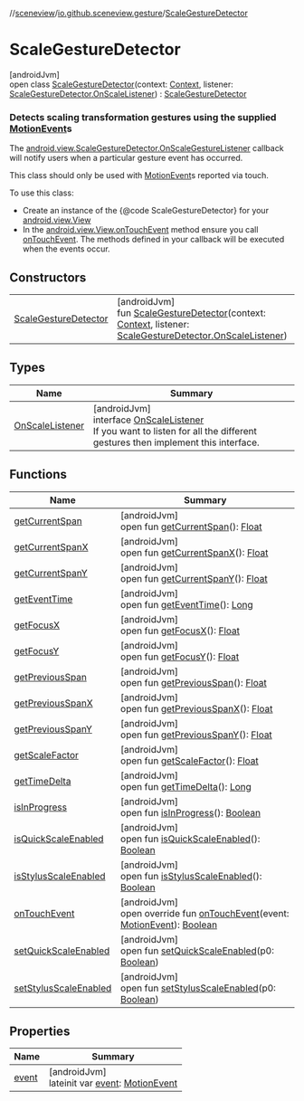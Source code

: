 //[sceneview](../../../index.md)/[io.github.sceneview.gesture](../index.md)/[ScaleGestureDetector](index.md)

# ScaleGestureDetector

[androidJvm]\
open class [ScaleGestureDetector](index.md)(context: [Context](https://developer.android.com/reference/kotlin/android/content/Context.html), listener: [ScaleGestureDetector.OnScaleListener](-on-scale-listener/index.md)) : [ScaleGestureDetector](https://developer.android.com/reference/kotlin/android/view/ScaleGestureDetector.html)

###  Detects scaling transformation gestures using the supplied [MotionEvent](https://developer.android.com/reference/kotlin/android/view/MotionEvent.html)s

The [android.view.ScaleGestureDetector.OnScaleGestureListener](https://developer.android.com/reference/kotlin/android/view/ScaleGestureDetector.OnScaleGestureListener.html) callback will notify users when a particular gesture event has occurred.

This class should only be used with [MotionEvent](https://developer.android.com/reference/kotlin/android/view/MotionEvent.html)s reported via touch.

To use this class:

- 
   Create an instance of the {@code ScaleGestureDetector} for your [android.view.View](https://developer.android.com/reference/kotlin/android/view/View.html)
- 
   In the [android.view.View.onTouchEvent](https://developer.android.com/reference/kotlin/android/view/View.html#onTouchEvent-android.view.MotionEvent-) method ensure you call [onTouchEvent](on-touch-event.md). The methods defined in your callback will be executed when the events occur.

## Constructors

| | |
|---|---|
| [ScaleGestureDetector](-scale-gesture-detector.md) | [androidJvm]<br>fun [ScaleGestureDetector](-scale-gesture-detector.md)(context: [Context](https://developer.android.com/reference/kotlin/android/content/Context.html), listener: [ScaleGestureDetector.OnScaleListener](-on-scale-listener/index.md)) |

## Types

| Name | Summary |
|---|---|
| [OnScaleListener](-on-scale-listener/index.md) | [androidJvm]<br>interface [OnScaleListener](-on-scale-listener/index.md)<br>If you want to listen for all the different gestures then implement this interface. |

## Functions

| Name | Summary |
|---|---|
| [getCurrentSpan](index.md#-524472783%2FFunctions%2F-1571379623) | [androidJvm]<br>open fun [getCurrentSpan](index.md#-524472783%2FFunctions%2F-1571379623)(): [Float](https://kotlinlang.org/api/latest/jvm/stdlib/kotlin/-float/index.html) |
| [getCurrentSpanX](index.md#1649932913%2FFunctions%2F-1571379623) | [androidJvm]<br>open fun [getCurrentSpanX](index.md#1649932913%2FFunctions%2F-1571379623)(): [Float](https://kotlinlang.org/api/latest/jvm/stdlib/kotlin/-float/index.html) |
| [getCurrentSpanY](index.md#1680952720%2FFunctions%2F-1571379623) | [androidJvm]<br>open fun [getCurrentSpanY](index.md#1680952720%2FFunctions%2F-1571379623)(): [Float](https://kotlinlang.org/api/latest/jvm/stdlib/kotlin/-float/index.html) |
| [getEventTime](index.md#-1112000435%2FFunctions%2F-1571379623) | [androidJvm]<br>open fun [getEventTime](index.md#-1112000435%2FFunctions%2F-1571379623)(): [Long](https://kotlinlang.org/api/latest/jvm/stdlib/kotlin/-long/index.html) |
| [getFocusX](index.md#223524198%2FFunctions%2F-1571379623) | [androidJvm]<br>open fun [getFocusX](index.md#223524198%2FFunctions%2F-1571379623)(): [Float](https://kotlinlang.org/api/latest/jvm/stdlib/kotlin/-float/index.html) |
| [getFocusY](index.md#254544005%2FFunctions%2F-1571379623) | [androidJvm]<br>open fun [getFocusY](index.md#254544005%2FFunctions%2F-1571379623)(): [Float](https://kotlinlang.org/api/latest/jvm/stdlib/kotlin/-float/index.html) |
| [getPreviousSpan](index.md#409773413%2FFunctions%2F-1571379623) | [androidJvm]<br>open fun [getPreviousSpan](index.md#409773413%2FFunctions%2F-1571379623)(): [Float](https://kotlinlang.org/api/latest/jvm/stdlib/kotlin/-float/index.html) |
| [getPreviousSpanX](index.md#546793917%2FFunctions%2F-1571379623) | [androidJvm]<br>open fun [getPreviousSpanX](index.md#546793917%2FFunctions%2F-1571379623)(): [Float](https://kotlinlang.org/api/latest/jvm/stdlib/kotlin/-float/index.html) |
| [getPreviousSpanY](index.md#577813724%2FFunctions%2F-1571379623) | [androidJvm]<br>open fun [getPreviousSpanY](index.md#577813724%2FFunctions%2F-1571379623)(): [Float](https://kotlinlang.org/api/latest/jvm/stdlib/kotlin/-float/index.html) |
| [getScaleFactor](index.md#405757979%2FFunctions%2F-1571379623) | [androidJvm]<br>open fun [getScaleFactor](index.md#405757979%2FFunctions%2F-1571379623)(): [Float](https://kotlinlang.org/api/latest/jvm/stdlib/kotlin/-float/index.html) |
| [getTimeDelta](index.md#1848007785%2FFunctions%2F-1571379623) | [androidJvm]<br>open fun [getTimeDelta](index.md#1848007785%2FFunctions%2F-1571379623)(): [Long](https://kotlinlang.org/api/latest/jvm/stdlib/kotlin/-long/index.html) |
| [isInProgress](index.md#-1835128510%2FFunctions%2F-1571379623) | [androidJvm]<br>open fun [isInProgress](index.md#-1835128510%2FFunctions%2F-1571379623)(): [Boolean](https://kotlinlang.org/api/latest/jvm/stdlib/kotlin/-boolean/index.html) |
| [isQuickScaleEnabled](index.md#1391900546%2FFunctions%2F-1571379623) | [androidJvm]<br>open fun [isQuickScaleEnabled](index.md#1391900546%2FFunctions%2F-1571379623)(): [Boolean](https://kotlinlang.org/api/latest/jvm/stdlib/kotlin/-boolean/index.html) |
| [isStylusScaleEnabled](index.md#166068747%2FFunctions%2F-1571379623) | [androidJvm]<br>open fun [isStylusScaleEnabled](index.md#166068747%2FFunctions%2F-1571379623)(): [Boolean](https://kotlinlang.org/api/latest/jvm/stdlib/kotlin/-boolean/index.html) |
| [onTouchEvent](on-touch-event.md) | [androidJvm]<br>open override fun [onTouchEvent](on-touch-event.md)(event: [MotionEvent](https://developer.android.com/reference/kotlin/android/view/MotionEvent.html)): [Boolean](https://kotlinlang.org/api/latest/jvm/stdlib/kotlin/-boolean/index.html) |
| [setQuickScaleEnabled](index.md#1171614625%2FFunctions%2F-1571379623) | [androidJvm]<br>open fun [setQuickScaleEnabled](index.md#1171614625%2FFunctions%2F-1571379623)(p0: [Boolean](https://kotlinlang.org/api/latest/jvm/stdlib/kotlin/-boolean/index.html)) |
| [setStylusScaleEnabled](index.md#501476598%2FFunctions%2F-1571379623) | [androidJvm]<br>open fun [setStylusScaleEnabled](index.md#501476598%2FFunctions%2F-1571379623)(p0: [Boolean](https://kotlinlang.org/api/latest/jvm/stdlib/kotlin/-boolean/index.html)) |

## Properties

| Name | Summary |
|---|---|
| [event](event.md) | [androidJvm]<br>lateinit var [event](event.md): [MotionEvent](https://developer.android.com/reference/kotlin/android/view/MotionEvent.html) |
